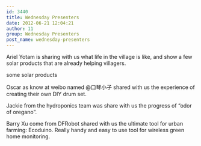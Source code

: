 ```yaml
---
id: 3440
title: Wednesday Presenters
date: 2012-06-21 12:04:21
author: 11
group: Wednesday Presenters
post_name: wednesday-presenters
---
```


Ariel Yotam is sharing with us what life in the village is like, and show a few solar products that are already helping villagers.

 some solar products

Oscar as know at weibo named @口琴小子 shared with us the experience of creating their own DIY drum set.

Jackie from the hydroponics team was share with us the progress of “odor of oregano”.

Barry Xu come from DFRobot shared with us the ultimate tool for urban farming: Ecoduino. Really handy and easy to use tool for wireless green home monitoring.